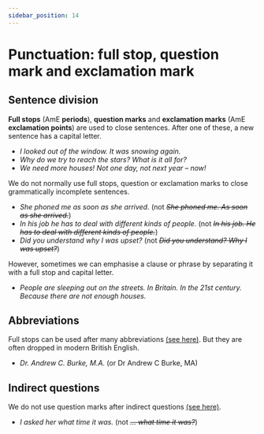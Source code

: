```yaml
---
sidebar_position: 14
---
```


# Punctuation: full stop, question mark and exclamation mark

## Sentence division

**Full stops** (AmE **periods**), **question marks** and **exclamation marks** (AmE **exclamation points**) are used to close sentences. After one of these, a new sentence has a capital letter.

- *I looked out of the window. It was snowing again.*
- *Why do we try to reach the stars? What is it all for?*
- *We need more houses! Not one day, not next year – now!*

We do not normally use full stops, question or exclamation marks to close grammatically incomplete sentences.

- *She phoned me as soon as she arrived.* (not *~~She phoned me. As soon as she arrived.~~*)
- *In his job he has to deal with different kinds of people.* (not *~~In his job. He has to deal with different kinds of people.~~*)
- *Did you understand why I was upset?* (not *~~Did you understand? Why I was upset?~~*)

However, sometimes we can emphasise a clause or phrase by separating it with a full stop and capital letter.

- *People are sleeping out on the streets. In Britain. In the 21st century. Because there are not enough houses.*

## Abbreviations

Full stops can be used after many abbreviations [(see here)](./../../vocabulary/word-formation-and-spelling/abbreviations). But they are often dropped in modern British English.

- *Dr. Andrew C. Burke, M.A.* (or Dr Andrew C Burke, MA)

## Indirect questions

We do not use question marks after indirect questions [(see here)](./../noun-clauses-direct-and-indirect-speech/indirect-speech-questions-and-answers).

- *I asked her what time it was.* (not *~~… what time it was?~~*)
